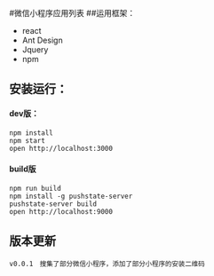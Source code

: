 #微信小程序应用列表
##运用框架：
- react
- Ant Design
- Jquery
- npm
## 安装运行：
#### dev版：
    npm install
    npm start
    open http://localhost:3000
#### build版
    npm run build
    npm install -g pushstate-server
    pushstate-server build
    open http://localhost:9000
    
## 版本更新
    v0.0.1　搜集了部分微信小程序，添加了部分小程序的安装二维码 